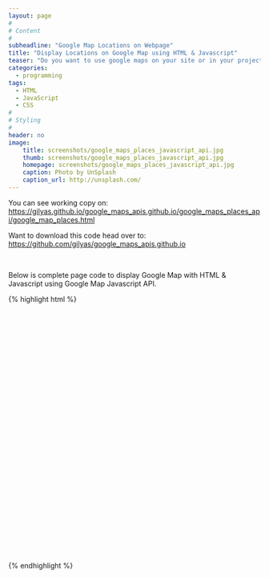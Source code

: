```yaml
---
layout: page
#
# Content
#
subheadline: "Google Map Locations on Webpage"
title: "Display Locations on Google Map using HTML & Javascript"
teaser: "Do you want to use google maps on your site or in your project and wondering where to start? Than you likely will like the integration of <em>Google Maps</em>. It enables you to display Maps and put locations marakers on maps that looks in each browser delicious."
categories:
  - programming
tags:
  - HTML
  - JavaScript
  - CSS
#
# Styling
#
header: no
image:
    title: screenshots/google_maps_places_javascript_api.jpg
    thumb: screenshots/google_maps_places_javascript_api.jpg
    homepage: screenshots/google_maps_places_javascript_api.jpg
    caption: Photo by UnSplash
    caption_url: http://unsplash.com/
---
```

You can see working copy on:<br/>
https://gilyas.github.io/google_maps_apis.github.io/google_maps_places_api/google_map_places.html

Want to download this code head over to:<br/>
 https://github.com/gilyas/google_maps_apis.github.io
 
 <br/>

Below is complete page code to display Google Map with HTML & Javascript using Google Map Javascript API.<br/>

{% highlight html %}
<html>
<head>
    <meta name="viewport" content="width=device-width" />
    <title>Index</title>
</head>
<body>
    <div id="divMap" style="width: 500px; height: 500px">
    </div>
    <script type="text/javascript" src="https://maps.googleapis.com/maps/api/js?key=AIzaSyBip14VfDly0JQJXcMDy7wUVIdS-MfAiVo"></script>
    <script type="text/javascript">
        var markers = [{'title': 'Islamabad','lat': '33.669300','lng': '72.844800','description': 'Capital City of Pakistan. Lush green and great views and weather.'},{'title': 'Lahore','lat': '31.924600','lng': '74.284700','description': 'Lahore City of Lively People, is the Heart of the Pakistani Province Punjab.'}];
        window.onload = function () {
            var mapOptions = {
                center: new google.maps.LatLng(markers[0].lat, markers[0].lng),
                zoom: 7,
                mapTypeId: google.maps.MapTypeId.ROADMAP,
                //disableDefaultUI: true
                panControl: true,
                zoomControl: true,
                mapTypeControl: true,
                scaleControl: true,
                streetViewControl: true,
                overviewMapControl: true,
                rotateControl: true,
                mapTypeId: google.maps.MapTypeId.TERRAIN
            };
            var infoWindow = new google.maps.InfoWindow();
            var map = new google.maps.Map(document.getElementById("divMap"), mapOptions);
            for (i = 0; i < markers.length; i++) {
                var data = markers[i]
                var myLatlng = new google.maps.LatLng(data.lat, data.lng);
                var marker = new google.maps.Marker({
                    position: myLatlng,
                    map: map,
                    title: data.title,
                    animation: google.maps.Animation.BOUNCE
                });
                (function (marker, data) {
                    google.maps.event.addListener(marker, "click", function (e) {
                        infoWindow.setContent(data.description);
                        infoWindow.open(map, marker);
                    });
                })(marker, data);
            }
        }
    </script>

</body>
</html>
{% endhighlight %}

